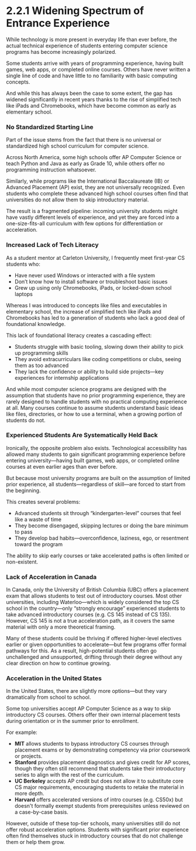# 2.2.1 Widening Spectrum of Entrance Experience

While technology is more present in everyday life than ever before, the actual technical experience of students entering computer science programs has become increasingly polarized.

Some students arrive with years of programming experience, having built games, web apps, or completed online courses. Others have never written a single line of code and have little to no familiarity with basic computing concepts.

And while this has always been the case to some extent, the gap has widened significantly in recent years thanks to the rise of simplified tech like iPads and Chromebooks, which have become common as early as elementary school.

### No Standardized Starting Line

Part of the issue stems from the fact that there is no universal or standardized high school curriculum for computer science.

Across North America, some high schools offer AP Computer Science or teach Python and Java as early as Grade 10, while others offer no programming instruction whatsoever.

Similarly, while programs like the International Baccalaureate (IB) or Advanced Placement (AP) exist, they are not universally recognized. Even students who complete these advanced high school courses often find that universities do not allow them to skip introductory material.

The result is a fragmented pipeline: incoming university students might have vastly different levels of experience, and yet they are forced into a one-size-fits-all curriculum with few options for differentiation or acceleration.

### Increased Lack of Tech Literacy

As a student mentor at Carleton University, I frequently meet first-year CS students who:

- Have never used Windows or interacted with a file system
- Don’t know how to install software or troubleshoot basic issues
- Grew up using only Chromebooks, iPads, or locked-down school laptops

Whereas I was introduced to concepts like files and executables in elementary school, the increase of simplified tech like iPads and Chromebooks has led to a generation of students who lack a good deal of foundational knowledge.

This lack of foundational literacy creates a cascading effect:

- Students struggle with basic tooling, slowing down their ability to pick up programming skills
- They avoid extracurriculars like coding competitions or clubs, seeing them as too advanced
- They lack the confidence or ability to build side projects—key experiences for internship applications

And while most computer science programs are designed with the assumption that students have no prior programming experience, they are rarely designed to handle students with no practical computing experience at all. Many courses continue to assume students understand basic ideas like files, directories, or how to use a terminal, when a growing portion of students do not.

### Experienced Students Are Systematically Held Back

Ironically, the opposite problem also exists. Technological accessibility has allowed many students to gain significant programming experience before entering university—having built games, web apps, or completed online courses at even earlier ages than ever before.

But because most university programs are built on the assumption of limited prior experience, all students—regardless of skill—are forced to start from the beginning.

This creates several problems:

- Advanced students sit through “kindergarten-level” courses that feel like a waste of time
- They become disengaged, skipping lectures or doing the bare minimum to pass
- They develop bad habits—overconfidence, laziness, ego, or resentment toward the program

The ability to skip early courses or take accelerated paths is often limited or non-existent.

### Lack of Acceleration in Canada

In Canada, only the University of British Columbia (UBC) offers a placement exam that allows students to test out of introductory courses. Most other universities, including Waterloo—which is widely considered the top CS school in the country—only “strongly encourage” experienced students to take advanced introductory courses (e.g. CS 145 instead of CS 135). However, CS 145 is not a true acceleration path, as it covers the same material with only a more theoretical framing.

Many of these students could be thriving if offered higher-level electives earlier or given opportunities to accelerate—but few programs offer formal pathways for this. As a result, high-potential students often go unchallenged and unsupported, drifting through their degree without any clear direction on how to continue growing.

### Acceleration in the United States

In the United States, there are slightly more options—but they vary dramatically from school to school.

Some top universities accept AP Computer Science as a way to skip introductory CS courses. Others offer their own internal placement tests during orientation or in the summer prior to enrollment.

For example:

- **MIT** allows students to bypass introductory CS courses through placement exams or by demonstrating competency via prior coursework or projects.
- **Stanford** provides placement diagnostics and gives credit for AP scores, though they often still recommend that students take their introductory series to align with the rest of the curriculum.
- **UC Berkeley** accepts AP credit but does not allow it to substitute core CS major requirements, encouraging students to retake the material in more depth.
- **Harvard** offers accelerated versions of intro courses (e.g. CS50x) but doesn't formally exempt students from prerequisites unless reviewed on a case-by-case basis.

However, outside of these top-tier schools, many universities still do not offer robust acceleration options. Students with significant prior experience often find themselves stuck in introductory courses that do not challenge them or help them grow.
